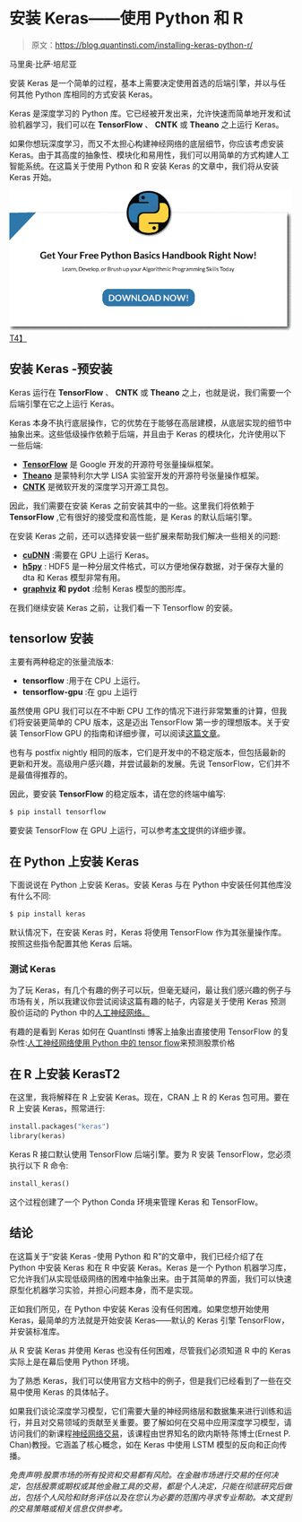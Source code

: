 # 安装 Keras——使用 Python 和 R

> 原文：<https://blog.quantinsti.com/installing-keras-python-r/>

马里奥·比萨·培尼亚

安装 Keras 是一个简单的过程，基本上需要决定使用首选的后端引擎，并以与任何其他 Python 库相同的方式安装 Keras。

Keras 是深度学习的 Python 库。它已经被开发出来，允许快速而简单地开发和试验机器学习，我们可以在 **TensorFlow** 、 **CNTK** 或 **Theano** 之上运行 Keras。

如果你想玩深度学习，而又不太担心构建神经网络的底层细节，你应该考虑安装 Keras。由于其高度的抽象性、模块化和易用性，我们可以用简单的方式构建人工智能系统。在这篇关于使用 Python 和 R 安装 Keras 的文章中，我们将从安装 Keras 开始。

[![Python Handbook](img/740388889e6405dfac04c53fbf13b051.png)T4】](https://www.quantinsti.com/python-basics-handbook)

## **安装 Keras -预安装**

Keras 运行在 **TensorFlow** 、 **CNTK** 或 **Theano** 之上，也就是说，我们需要一个后端引擎在它之上运行 Keras。

Keras 本身不执行底层操作，它的优势在于能够在高层建模，从底层实现的细节中抽象出来。这些低级操作依赖于后端，并且由于 Keras 的模块化，允许使用以下一些后端:

*   [**TensorFlow**](https://www.tensorflow.org/) 是 Google 开发的开源符号张量操纵框架。
*   [**Theano**](http://www.deeplearning.net/software/theano/) 是蒙特利尔大学 LISA 实验室开发的开源符号张量操作框架。
*   [**CNTK**](https://docs.microsoft.com/en-us/cognitive-toolkit/) 是微软开发的深度学习开源工具包。

因此，我们需要在安装 Keras 之前安装其中的一些。这里我们将依赖于 **TensorFlow** ,它有很好的接受度和高性能，是 Keras 的默认后端引擎。

在安装 Keras 之前，还可以选择安装一些扩展来帮助我们解决一些相关的问题:

*   [**cuDNN**](https://developer.nvidia.com/cudnn) :需要在 GPU 上运行 Keras。
*   [**h5py**](https://www.h5py.org/) : HDF5 是一种分层文件格式，可以方便地保存数据，对于保存大量的 dta 和 Keras 模型非常有用。
*   **[graphviz](https://www.graphviz.org/) 和 pydot** :绘制 Keras 模型的图形库。

在我们继续安装 Keras 之前，让我们看一下 Tensorflow 的安装。

## **tensorlow 安装**

主要有两种稳定的张量流版本:

*   **tensorflow** :用于在 CPU 上运行。
*   **tensorflow-gpu** :在 gpu 上运行

虽然使用 GPU 我们可以在不中断 CPU 工作的情况下进行非常繁重的计算，但我们将安装更简单的 CPU 版本，这是迈出 TensorFlow 第一步的理想版本。关于安装 TensorFlow GPU 的指南和详细步骤，可以阅读[这篇文章](https://blog.quantinsti.com/install-tensorflow-gpu/)。

也有与 postfix nightly 相同的版本，它们是开发中的不稳定版本，但包括最新的更新和开发。高级用户感兴趣，并尝试最新的发展。先说 TensorFlow，它们并不是最值得推荐的。

因此，要安装 **TensorFlow** 的稳定版本，请在您的终端中编写:

```py
$ pip install tensorflow
```

要安装 TensorFlow 在 GPU 上运行，可以参考[本文](https://blog.quantinsti.com/install-tensorflow-gpu/)提供的详细步骤。

## **在 Python 上安装 Keras**

下面说说在 Python 上安装 Keras。安装 Keras 与在 Python 中安装任何其他库没有什么不同:

```py
$ pip install keras
```

默认情况下，在安装 Keras 时，Keras 将使用 TensorFlow 作为其张量操作库。按照这些指令配置其他 Keras 后端。

### **测试 Keras**

为了玩 Keras，有几个有趣的例子可以玩，但毫无疑问，最让我们感兴趣的例子与市场有关，所以我建议你尝试阅读这篇有趣的帖子，内容是关于使用 Keras 预测股价运动的 Python 中的[人工神经网络。](https://blog.quantinsti.com/artificial-neural-network-python-using-keras-predicting-stock-price-movement/)

有趣的是看到 Keras 如何在 QuantInsti 博客上抽象出直接使用 TensorFlow 的复杂性:[人工神经网络使用 Python 中的 tensor flow](https://blog.quantinsti.com/deep-learning-artificial-neural-network-tensorflow-python/)来预测股票价格

## **在 R 上安装 Keras**T2

在这里，我将解释在 R 上安装 Keras。现在，CRAN 上 R 的 Keras 包可用。要在 R 上安装 Keras，照常进行:

```py
install.packages("keras")
library(keras)
```

Keras R 接口默认使用 TensorFlow 后端引擎。要为 R 安装 TensorFlow，您必须执行以下 R 命令:

```py
install_keras()
```

这个过程创建了一个 Python Conda 环境来管理 Keras 和 TensorFlow。

## **结论**

在这篇关于“安装 Keras -使用 Python 和 R”的文章中，我们已经介绍了在 Python 中安装 Keras 和在 R 中安装 Keras。Keras 是一个 Python 机器学习库，它允许我们从实现低级网络的困难中抽象出来。由于其简单的界面，我们可以快速原型化机器学习实验，并担心问题本身，而不是实现。

正如我们所见，在 Python 中安装 Keras 没有任何困难。如果您想开始使用 Keras，最简单的方法就是开始安装 Keras——默认的 Keras 引擎 TensorFlow，并安装标准库。

从 R 安装 Keras 并使用 Keras 也没有任何困难，尽管我们必须知道 R 中的 Keras 实际上是在幕后使用 Python 环境。

为了熟悉 Keras，我们可以使用官方文档中的例子，但是我们已经看到了一些在交易中使用 Keras 的具体帖子。

如果我们谈论深度学习模型，它们需要大量的神经网络层和数据集来进行训练和运行，并且对交易领域的贡献至关重要。要了解如何在交易中应用深度学习模型，请访问我们的新课程[神经网络交易](https://quantra.quantinsti.com/course/neural-networks-deep-learning-trading-ernest-chan)，该课程由世界知名的欧内斯特·陈博士(Ernest P. Chan)教授。它涵盖了核心概念，如在 Keras 中使用 LSTM 模型的反向和正向传播。

*免责声明:股票市场的所有投资和交易都有风险。在金融市场进行交易的任何决定，包括股票或期权或其他金融工具的交易，都是个人决定，只能在彻底研究后做出，包括个人风险和财务评估以及在您认为必要的范围内寻求专业帮助。本文提到的交易策略或相关信息仅供参考。*